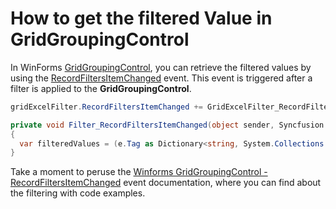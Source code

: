 # How to get the filtered Value in GridGroupingControl

In WinForms [GridGroupingControl](https://help.syncfusion.com/windowsforms/gridgrouping/overview), you can retrieve the filtered values by using the [RecordFiltersItemChanged](https://help.syncfusion.com/cr/windowsforms/Syncfusion.GridHelperClasses.GridExcelFilter.html#Syncfusion_GridHelperClasses_GridExcelFilter_RecordFiltersItemChanged) event. This event is triggered after a filter is applied to the **GridGroupingControl**.

 ```C#
gridExcelFilter.RecordFiltersItemChanged += GridExcelFilter_RecordFiltersItemChanged;

private void Filter_RecordFiltersItemChanged(object sender, Syncfusion.Collections.ListPropertyChangedEventArgs e)
{
   var filteredValues = (e.Tag as Dictionary<string, System.Collections.Generic.List<string>>).Values;
}

 ```
Take a moment to peruse the [Winforms GridGroupingControl - RecordFiltersItemChanged](https://help.syncfusion.com/windowsforms/gridgrouping/filtering#events-2) event documentation, where you can find about the filtering with code examples.